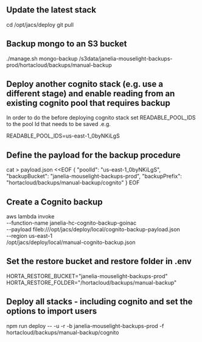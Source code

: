 ## Update the latest stack

cd /opt/jacs/deploy
git pull


## Backup mongo to an S3 bucket

./manage.sh mongo-backup /s3data/janelia-mouselight-backups-prod/hortacloud/backups/manual-backup

## Deploy another cognito stack (e.g. use a different stage) and enable reading from an existing cognito pool that requires backup

In order to do the before deploying cognito stack set READABLE_POOL_IDS to the pool Id that needs to be saved
.e.g.

READABLE_POOL_IDS=us-east-1_0byNKiLgS


## Define the payload for the backup procedure
cat > payload.json <<EOF
{
  "poolId": "us-east-1_0byNKiLgS",
  "backupBucket": "janelia-mouselight-backups-prod",
  "backupPrefix": "hortacloud/backups/manual-backup/cognito"
}
EOF

## Create a Cognito backup

aws lambda invoke \
    --function-name janelia-hc-cognito-backup-goinac \
    --payload fileb:///opt/jacs/deploy/local/cognito-backup-payload.json  \
    --region us-east-1 \
    /opt/jacs/deploy/local/manual-cognito-backup.json


## Set the restore bucket and restore folder in .env

HORTA_RESTORE_BUCKET="janelia-mouselight-backups-prod"
HORTA_RESTORE_FOLDER="/hortacloud/backups/manual-backup"

## Deploy all stacks - including cognito and set the options to import users
npm run deploy -- -u -r -b janelia-mouselight-backups-prod -f hortacloud/backups/manual-backup/cognito
